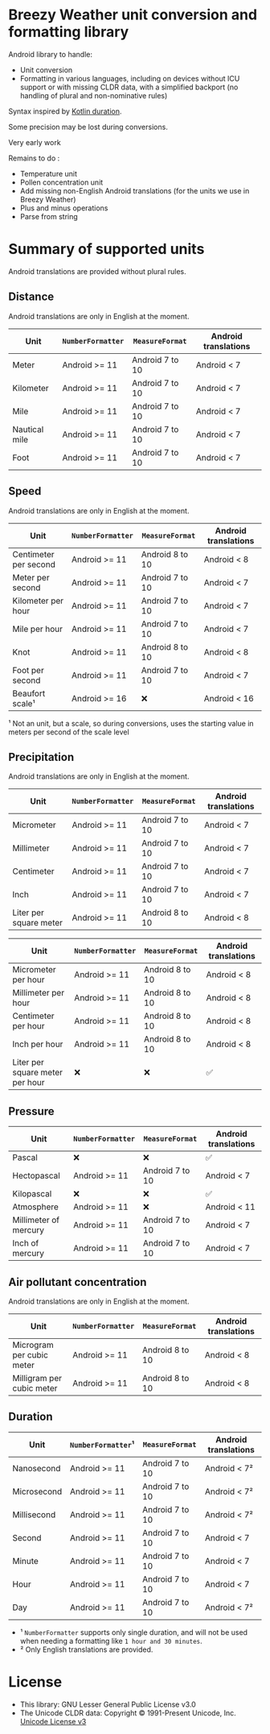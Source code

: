 # Breezy Weather unit conversion and formatting library

Android library to handle:
- Unit conversion
- Formatting in various languages, including on devices without ICU support or with missing CLDR data, with a simplified backport (no handling of plural and non-nominative rules)

Syntax inspired by [Kotlin duration](https://kotlinlang.org/docs/time-measurement.html#time-sources).

Some precision may be lost during conversions.

Very early work

Remains to do :

- Temperature unit
- Pollen concentration unit
- Add missing non-English Android translations (for the units we use in Breezy Weather)
- Plus and minus operations
- Parse from string


# Summary of supported units

Android translations are provided without plural rules.

## Distance

Android translations are only in English at the moment.

| Unit          | `NumberFormatter` | `MeasureFormat` | Android translations |
|---------------|-------------------|-----------------|----------------------|
| Meter         | Android >= 11     | Android 7 to 10 | Android < 7          |
| Kilometer     | Android >= 11     | Android 7 to 10 | Android < 7          |
| Mile          | Android >= 11     | Android 7 to 10 | Android < 7          |
| Nautical mile | Android >= 11     | Android 7 to 10 | Android < 7          |
| Foot          | Android >= 11     | Android 7 to 10 | Android < 7          |


## Speed

Android translations are only in English at the moment.

| Unit                  | `NumberFormatter` | `MeasureFormat` | Android translations |
|-----------------------|-------------------|-----------------|----------------------|
| Centimeter per second | Android >= 11     | Android 8 to 10 | Android < 8          |
| Meter per second      | Android >= 11     | Android 7 to 10 | Android < 7          |
| Kilometer per hour    | Android >= 11     | Android 7 to 10 | Android < 7          |
| Mile per hour         | Android >= 11     | Android 7 to 10 | Android < 7          |
| Knot                  | Android >= 11     | Android 8 to 10 | Android < 8          |
| Foot per second       | Android >= 11     | Android 7 to 10 | Android < 7          |
| Beaufort scale¹       | Android >= 16     | ❌               | Android < 16         |

¹ Not an unit, but a scale, so during conversions, uses the starting value in meters per second of the scale level


## Precipitation

Android translations are only in English at the moment.

| Unit                   | `NumberFormatter` | `MeasureFormat` | Android translations |
|------------------------|-------------------|-----------------|----------------------|
| Micrometer             | Android >= 11     | Android 7 to 10 | Android < 7          |
| Millimeter             | Android >= 11     | Android 7 to 10 | Android < 7          |
| Centimeter             | Android >= 11     | Android 7 to 10 | Android < 7          |
| Inch                   | Android >= 11     | Android 7 to 10 | Android < 7          |
| Liter per square meter | Android >= 11     | Android 8 to 10 | Android < 8          |

| Unit                            | `NumberFormatter` | `MeasureFormat` | Android translations |
|---------------------------------|-------------------|-----------------|----------------------|
| Micrometer per hour             | Android >= 11     | Android 8 to 10 | Android < 8          |
| Millimeter per hour             | Android >= 11     | Android 8 to 10 | Android < 8          |
| Centimeter per hour             | Android >= 11     | Android 8 to 10 | Android < 8          |
| Inch per hour                   | Android >= 11     | Android 8 to 10 | Android < 8          |
| Liter per square meter per hour | ❌                 | ❌               | ✅                    |


## Pressure

| Unit                  | `NumberFormatter` | `MeasureFormat` | Android translations |
|-----------------------|-------------------|-----------------|----------------------|
| Pascal                | ❌                 | ❌               | ✅                    |
| Hectopascal           | Android >= 11     | Android 7 to 10 | Android < 7          |
| Kilopascal            | ❌                 | ❌               | ✅                    |
| Atmosphere            | Android >= 11     | ❌               | Android < 11         |
| Millimeter of mercury | Android >= 11     | Android 7 to 10 | Android < 7          |
| Inch of mercury       | Android >= 11     | Android 7 to 10 | Android < 7          |


## Air pollutant concentration

Android translations are only in English at the moment.

| Unit                      | `NumberFormatter` | `MeasureFormat` | Android translations |
|---------------------------|-------------------|-----------------|----------------------|
| Microgram per cubic meter | Android >= 11     | Android 8 to 10 | Android < 8          |
| Milligram per cubic meter | Android >= 11     | Android 8 to 10 | Android < 8          |


## Duration

| Unit        | `NumberFormatter`¹ | `MeasureFormat` | Android translations |
|-------------|--------------------|-----------------|----------------------|
| Nanosecond  | Android >= 11      | Android 7 to 10 | Android < 7²         |
| Microsecond | Android >= 11      | Android 7 to 10 | Android < 7²         |
| Millisecond | Android >= 11      | Android 7 to 10 | Android < 7²         |
| Second      | Android >= 11      | Android 7 to 10 | Android < 7          |
| Minute      | Android >= 11      | Android 7 to 10 | Android < 7          |
| Hour        | Android >= 11      | Android 7 to 10 | Android < 7          |
| Day         | Android >= 11      | Android 7 to 10 | Android < 7²         |

* ¹ `NumberFormatter` supports only single duration, and will not be used when needing a formatting like `1 hour and 30 minutes`.
* ² Only English translations are provided.


# License

- This library: GNU Lesser General Public License v3.0
- The Unicode CLDR data: Copyright © 1991-Present Unicode, Inc. [Unicode License v3](https://www.unicode.org/license.txt)
